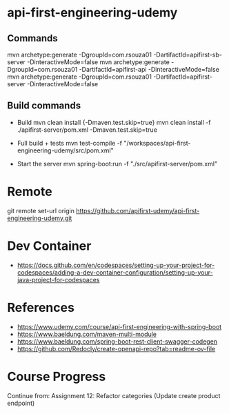 # api-first-engineering-udemy

## Commands


mvn archetype:generate -DgroupId=com.rsouza01 -DartifactId=apifirst-sb-server -DinteractiveMode=false
mvn archetype:generate -DgroupId=com.rsouza01 -DartifactId=apifirst-api -DinteractiveMode=false
mvn archetype:generate -DgroupId=com.rsouza01 -DartifactId=apifirst-server -DinteractiveMode=false

## Build commands

* Build
mvn clean install {-Dmaven.test.skip=true}
mvn clean install -f ./apifirst-server/pom.xml -Dmaven.test.skip=true


* Full build + tests
mvn test-compile -f "/workspaces/api-first-engineering-udemy/src/pom.xml"

* Start the server
mvn spring-boot:run -f "./src/apifirst-server/pom.xml"


# Remote
git remote set-url origin https://github.com/apifirst-udemy/api-first-engineering-udemy.git

# Dev Container

* https://docs.github.com/en/codespaces/setting-up-your-project-for-codespaces/adding-a-dev-container-configuration/setting-up-your-java-project-for-codespaces

# References

* https://www.udemy.com/course/api-first-engineering-with-spring-boot
* https://www.baeldung.com/maven-multi-module
* https://www.baeldung.com/spring-boot-rest-client-swagger-codegen
* https://github.com/Redocly/create-openapi-repo?tab=readme-ov-file


# Course Progress

Continue from:
Assignment 12: Refactor categories (Update create product endpoint)